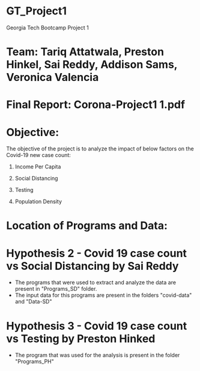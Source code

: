 # GT_Project1

Georgia Tech Bootcamp Project 1

# Team: Tariq Attatwala, Preston Hinkel, Sai Reddy, Addison Sams, Veronica Valencia

# Final Report: Corona-Project1 1.pdf

# Objective:

The objective of the project is to analyze the impact of below factors on the Covid-19 new case count:

1. Income Per Capita

2. Social Distancing

3. Testing

4. Population Density


# Location of Programs and Data:


# Hypothesis 2 - Covid 19 case count vs Social Distancing by Sai Reddy

- The programs that were used to extract and analyze the data are present in "Programs_SD" folder.
- The input data for this programs are present in the folders "covid-data" and "Data-SD"


# Hypothesis 3 - Covid 19 case count vs Testing by Preston Hinked

- The program that was used for the analysis is present in the folder "Programs_PH"

